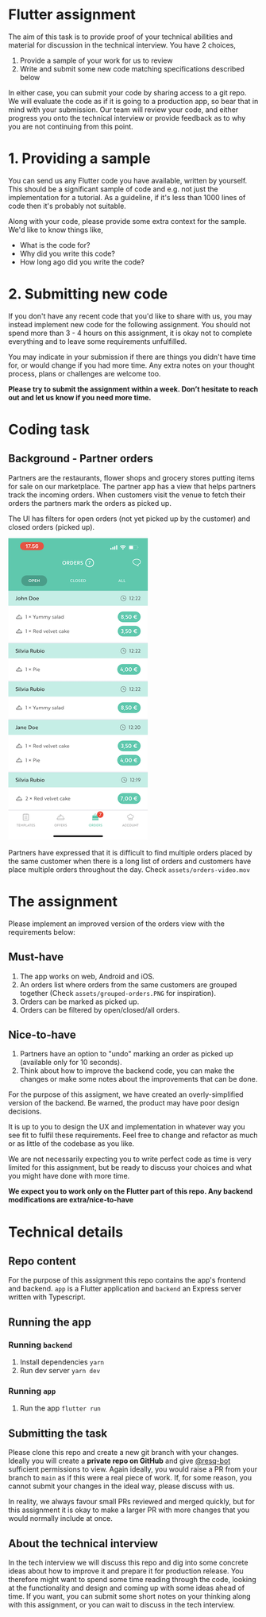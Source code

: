 # Flutter assignment

The aim of this task is to provide proof of your technical abilities and material for discussion in the technical interview. You have 2 choices,

1. Provide a sample of your work for us to review
2. Write and submit some new code matching specifications described below

In either case, you can submit your code by sharing access to a git repo. We will evaluate the code as if it is going to a production app, so bear that in mind with your submission. Our team will review your code, and either progress you onto the technical interview or provide feedback as to why you are not continuing from this point.

# 1. Providing a sample

You can send us any Flutter code you have available, written by yourself. This should be a significant sample of code and e.g. not just the implementation for a tutorial. As a guideline, if it's less than 1000 lines of code then it's probably not suitable.

Along with your code, please provide some extra context for the sample. We'd like to know things like,

- What is the code for?
- Why did you write this code?
- How long ago did you write the code?

# 2. Submitting new code

If you don't have any recent code that you'd like to share with us, you may instead implement new code for the following assignment. You should not spend more than 3 - 4 hours on this assignment, it is okay not to complete everything and to leave some requirements unfulfilled. 

You may indicate in your submission if there are things you didn't have time for, or would change if you had more time. Any extra notes on your thought process, plans or challenges are welcome too.

**Please try to submit the assignment within a week. Don’t hesitate to reach out and let us know if you need more time.**

# Coding task

## Background - Partner orders
Partners are the restaurants, flower shops and grocery stores putting items for sale on our marketplace. The partner app has a view that helps partners track the incoming orders. When customers visit the venue to fetch their orders the partners mark the orders as picked up. 

The UI has filters for open orders (not yet picked up by the customer) and closed orders (picked up).

![Orders](./assets/orders.PNG "Orders")

Partners have expressed that it is difficult to find multiple orders placed by the same customer when there is a long list of orders and customers have place multiple orders throughout the day. Check `assets/orders-video.mov`

# The assignment
Please implement an improved version of the orders view with the requirements below:

## Must-have
1. The app works on web, Android and iOS.
2. An orders list where orders from the same customers are grouped together (Check `assets/grouped-orders.PNG` for inspiration).
2. Orders can be marked as picked up.
3. Orders can be filtered by open/closed/all orders.

## Nice-to-have
1. Partners have an option to "undo" marking an order as picked up (available only for 10 seconds).
2. Think about how to improve the backend code, you can make the changes or make some notes about the improvements that can be done.

For the purpose of this assigment, we have created an overly-simplified version of the backend. Be warned, the product may have poor design decisions.

It is up to you to design the UX and implementation in whatever way you see fit to fulfil these requirements. Feel free to change and refactor as much or as little of the codebase as you like. 

We are not necessarily expecting you to write perfect code as time is very limited for this assignment, but be ready to discuss your choices and what you might have done with more time. 

**We expect you to work only on the Flutter part of this repo. Any backend modifications are extra/nice-to-have**

# Technical details

## Repo content

For the purpose of this assignment this repo contains the app's frontend and backend. `app` is a Flutter application and `backend` an Express server written with Typescript.

## Running the app

### Running `backend`
1. Install dependencies `yarn`
2. Run dev server `yarn dev`

### Running `app`
1. Run the app `flutter run`

## Submitting the task
Please clone this repo and create a new git branch with your changes. Ideally you will create a **private repo on GitHub** and give [@resq-bot](https://github.com/resq-bot) sufficient permissions to view. Again ideally, you would raise a PR from your branch to `main` as if this were a real piece of work. If, for some reason, you cannot submit your changes in the ideal way, please discuss with us.

In reality, we always favour small PRs reviewed and merged quickly, but for this assignment it is okay to make a larger PR with more changes that you would normally include at once.

## About the technical interview

In the tech interview we will discuss this repo and dig into some concrete ideas about how to improve it and prepare it for production release. You therefore might want to spend some time reading through the code, looking at the functionality and design and coming up with some ideas ahead of time. If you want, you can submit some short notes on your thinking along with this assignment, or you can wait to discuss in the tech interview.
